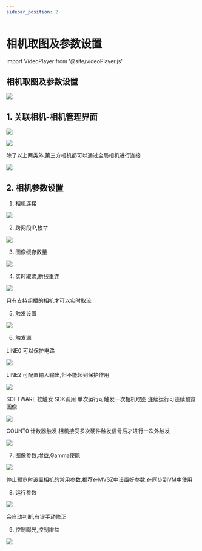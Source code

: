 ```yaml
---
sidebar_position: 2
---
```


# 相机取图及参数设置

import VideoPlayer from '@site/videoPlayer.js'

<VideoPlayer src="https://xian-vforum.oss-cn-hangzhou.aliyuncs.com/2023-10-10_lecnMST09y_VM%E4%BD%BF%E7%94%A8%E6%95%99%E7%A8%8B%E7%AC%AC%E4%BA%8C%E9%9B%86_x264.mp4"/>

## 相机取图及参数设置

![](image.png)

## 1. 关联相机-相机管理界面

![](image-1.png)

![](image-2.png)

除了以上两类外,第三方相机都可以通过全局相机进行连接

![](image-3.png)

## 2. 相机参数设置

1. 相机连接

![](image-4.png)

2. 跨网段IP,枚举

![](image-5.png)

3. 图像缓存数量

![](image-6.png)

4. 实时取流,断线重连

![](image-7.png)

只有支持组播的相机才可以实时取流

5. 触发设置

![](image-8.png)

6. 触发源

LINE0 可以保护电路

![](image-9.png)

LINE2 可配置输入输出,但不能起到保护作用

![](image-10.png)

SOFTWARE 软触发 SDK调用 单次运行可触发一次相机取图 连续运行可连续预览图像

![](image-11.png)

COUNT0 计数器触发 相机接受多次硬件触发信号后才进行一次外触发

![](image-12.png)

7. 图像参数,增益,Gamma使能

![](image-13.png)

停止预览时设置相机的常用参数,推荐在MVSZ中设置好参数,在同步到VM中使用

8. 运行参数

![](image-14.png)

会自动判断,有误手动修正

9. 控制曝光,控制增益

![](image-15.png)








